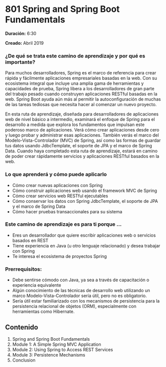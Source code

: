 # 801 Spring and Spring Boot Fundamentals

**Duración:** 6:30

**Creado:** Abril 2019

### ¿De qué se trata este camino de aprendizaje y por qué es importante?

Para muchos desarrolladores, Spring es el marco de referencia para crear rápida y fácilmente aplicaciones empresariales basadas en la web. Con su ecosistema integral que incluye una amplia gama de herramientas y capacidades de prueba, Spring libera a los desarrolladores de gran parte del trabajo pesado cuando construyen aplicaciones RESTful basadas en la web. Spring Boot ayuda aún más al permitir la autoconfiguración de muchas de las tareas tediosas que necesita hacer al comenzar un nuevo proyecto.

En esta ruta de aprendizaje, diseñada para desarrolladores de aplicaciones web de nivel básico a intermedio, examinará el enfoque de Spring para el desarrollo a medida que explora los fundamentos que impulsan este poderoso marco de aplicaciones. Verá cómo crear aplicaciones desde cero y luego probar y administrar esas aplicaciones. También verás el marco del Modelo-Vista-Controlador (MVC) de Spring, así como las formas de guardar tus datos usando JdbcTemplate, el soporte de JPA y el marco de Spring Data. Cuando haya completado esta ruta de aprendizaje, estará en camino de poder crear rápidamente servicios y aplicaciones RESTful basados ​​en la web.

### Lo que aprenderá y cómo puede aplicarlo

* Cómo crear nuevas aplicaciones con Spring
* Cómo construir aplicaciones web usando el framework MVC de Spring
* Cómo crear servicios web RESTful ejecutables
* Cómo conservar los datos con Spring JdbcTemplate, el soporte de JPA y el marco de Spring Data
* Cómo hacer pruebas transaccionales para su sistema

### Este camino de aprendizaje es para ti porque ...

* Eres un desarrollador que quiere escribir aplicaciones web o servicios basados ​​en REST
* Tiene experiencia en Java (u otro lenguaje relacionado) y desea trabajar con Spring
* Te interesa el ecosistema de proyectos Spring

### Prerrequisitos:

* Debe sentirse cómodo con Java, ya sea a través de capacitación o experiencia equivalente
* Algún conocimiento de las técnicas de desarrollo web utilizando un marco Modelo-Vista-Controlador sería útil, pero no es obligatorio.
* Sería útil estar familiarizado con los mecanismos de persistencia para la persistencia relacional de objetos (ORM), especialmente con herramientas como Hibernate.

## Contenido

1. Spring and Spring Boot Fundamentals
2. Module 1: A Simple Spring MVC Application
3. Module 2: Using Spring to Access REST Services
4. Module 3: Persistence Mechanisms
5. Conclusion
